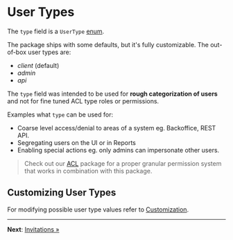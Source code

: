 # User Types

The `type` field is a `UserType` [enum](https://konekt.dev/enum).

The package ships with some defaults, but it's fully customizable.
The out-of-box user types are:

- *client* (default)
- *admin*
- *api*

The `type` field was intended to be used for **rough categorization of users** and not for fine tuned
ACL type roles or permissions.

Examples what `type` can be used for:

- Coarse level access/denial to areas of a system eg. Backoffice, REST API.
- Segregating users on the UI or in Reports
- Enabling special actions eg. only admins can impersonate other users.

> Check out our [ACL](https://konekt.dev/acl) package for a proper granular permission system that
> works in combination with this package.

## Customizing User Types

For modifying possible user type values refer to [Customization](customize.md).

---

**Next**: [Invitations &raquo;](invitations.md)
